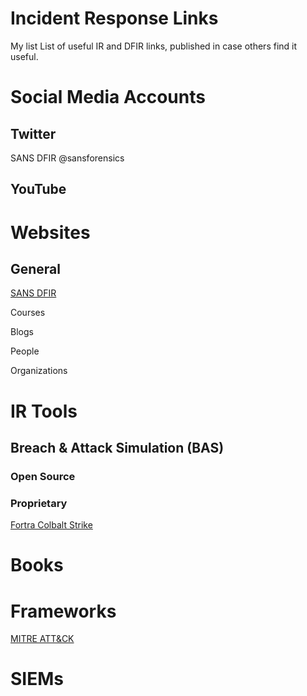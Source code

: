 # Incident Response Links
My list List of useful IR and DFIR links, published in case others find it useful.



# Social Media Accounts

## Twitter

SANS DFIR @sansforensics

## YouTube


# Websites

## General

[SANS DFIR](https://digital-forensics.sans.org)




Courses

Blogs

People

Organizations

# IR Tools

## Breach & Attack Simulation (BAS)

### Open Source

### Proprietary

[Fortra Colbalt Strike](https://www.cobaltstrike.com/)

# Books

# Frameworks

[MITRE ATT&CK](https://attack.mitre.org/)

# SIEMs
